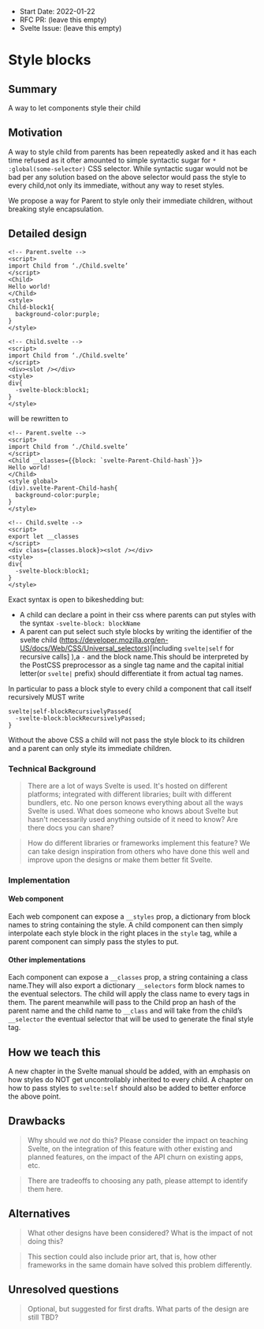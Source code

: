 - Start Date: 2022-01-22
- RFC PR: (leave this empty)
- Svelte Issue: (leave this empty)

# Style blocks
## Summary

A way to let components style their child
## Motivation

A way to style child from parents has been repeatedly asked and it has each time refused as it ofter amounted to simple syntactic sugar for `* :global(some-selector)` CSS selector.
While syntactic sugar would not be bad per any solution based on the above selector would pass the style to every child,not only its immediate, without any way to reset styles.

We propose a way for Parent to style only their immediate children, without breaking style encapsulation.
## Detailed design
```svelte
<!-- Parent.svelte -->
<script>
import Child from ‘./Child.svelte’
</script>
<Child>
Hello world!
</Child>
<style>
Child-block1{
  background-color:purple;
}
</style>

<!-- Child.svelte -->
<script>
import Child from ‘./Child.svelte’
</script>
<div><slot /></div>
<style>
div{
  -svelte-block:block1;
}
</style>
```
will be rewritten to
```svelte
<!-- Parent.svelte -->
<script>
import Child from ‘./Child.svelte’
</script>
<Child __classes={{block: `svelte-Parent-Child-hash`}}>
Hello world!
</Child>
<style global>
(div).svelte-Parent-Child-hash{
  background-color:purple;
}
</style>

<!-- Child.svelte -->
<script>
export let __classes
</script>
<div class={classes.block}><slot /></div>
<style>
div{
  -svelte-block:block1;
}
</style>
```

Exact syntax is open to bikeshedding but:
* A child can declare a point in their css where parents can put styles with the syntax `-svelte-block: blockName`
* A parent can put select such style blocks by writing the identifier of the svelte child  (https://developer.mozilla.org/en-US/docs/Web/CSS/Universal_selectors)[including `svelte|self` for recursive calls] ),a `-` and the block name.This should be  interpreted by the PostCSS preprocessor as a single tag name and the capital initial letter(or `svelte|` prefix) should differentiate it from actual tag names.

In particular to pass a block style to every child a component that call itself recursively MUST write
```
svelte|self-blockRecursivelyPassed{
  -svelte-block:blockRecursivelyPassed;
}
```

Without the above CSS a child will not pass the style block to its children and a parent can only style its immediate children.

### Technical Background

> There are a lot of ways Svelte is used. It's hosted on different platforms;
> integrated with different libraries; built with different bundlers, etc. No one
> person knows everything about all the ways Svelte is used. What does someone who
> knows about Svelte but hasn't necessarily used anything outside of it need to
> know? Are there docs you can share?

> How do different libraries or frameworks implement this feature? We can take
> design inspiration from others who have done this well and improve upon the
> designs or make them better fit Svelte.

### Implementation
#### Web component
Each web component can expose a `__styles` prop, a dictionary from block names to string containing the style.
A child component can then simply interpolate each style block in the right places in the `style` tag, while a parent component can simply pass the styles to put.
#### Other implementations
Each component can expose a `__classes` prop, a string containing a class name.They will also export a dictionary `__selectors` form block names to the eventual selectors.
The child will apply  the class name to every tags in them.
The parent meanwhile will pass to the Child prop an hash of the parent name and the child name to `__class` and will take from the child’s `__selector` the eventual selector that will be used to generate the final style tag.

## How we teach this

A new chapter in the Svelte manual should be added, with an emphasis on how styles do NOT get uncontrollably inherited to every child. A chapter on how to pass styles to `svelte:self` should also be added to better enforce the above point.
## Drawbacks

> Why should we *not* do this? Please consider the impact on teaching Svelte,
on the integration of this feature with other existing and planned features,
on the impact of the API churn on existing apps, etc.

> There are tradeoffs to choosing any path, please attempt to identify them here.

## Alternatives

> What other designs have been considered? What is the impact of not doing this?

> This section could also include prior art, that is, how other frameworks in the
> same domain have solved this problem differently.

## Unresolved questions

> Optional, but suggested for first drafts. What parts of the design are still TBD?
